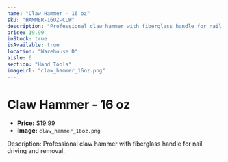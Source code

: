 ```yaml
---
name: "Claw Hammer - 16 oz"
sku: "HAMMER-16OZ-CLW"
description: "Professional claw hammer with fiberglass handle for nail driving and removal."
price: 19.99
inStock: true
isAvailable: true
location: "Warehouse D"
aisle: 6
section: "Hand Tools"
imageUrl: "claw_hammer_16oz.png"
---
```


# Claw Hammer - 16 oz

- **Price:** $19.99
- **Image:** `claw_hammer_16oz.png`

Description: Professional claw hammer with fiberglass handle for nail driving and removal.
